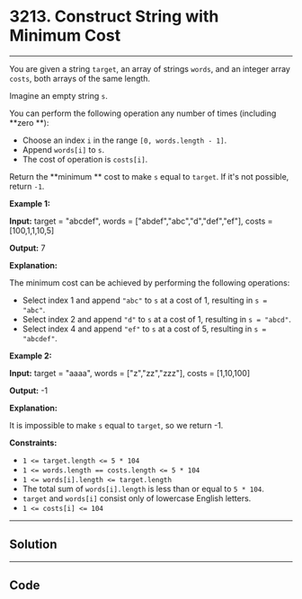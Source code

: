 # 3213. Construct String with Minimum Cost

---

You are given a string `target`, an array of strings `words`, and an integer array `costs`, both arrays of the same length.

Imagine an empty string `s`.

You can perform the following operation any number of times (including **zero **):

  * Choose an index `i` in the range `[0, words.length - 1]`.
  * Append `words[i]` to `s`.
  * The cost of operation is `costs[i]`.



Return the **minimum ** cost to make `s` equal to `target`. If it's not possible, return `-1`.

 

**Example 1:**

**Input:** target = "abcdef", words = ["abdef","abc","d","def","ef"], costs = [100,1,1,10,5]

**Output:** 7

**Explanation:**

The minimum cost can be achieved by performing the following operations:

  * Select index 1 and append `"abc"` to `s` at a cost of 1, resulting in `s = "abc"`.
  * Select index 2 and append `"d"` to `s` at a cost of 1, resulting in `s = "abcd"`.
  * Select index 4 and append `"ef"` to `s` at a cost of 5, resulting in `s = "abcdef"`.



**Example 2:**

**Input:** target = "aaaa", words = ["z","zz","zzz"], costs = [1,10,100]

**Output:** -1

**Explanation:**

It is impossible to make `s` equal to `target`, so we return -1.

 

**Constraints:**

  * `1 <= target.length <= 5 * 104`
  * `1 <= words.length == costs.length <= 5 * 104`
  * `1 <= words[i].length <= target.length`
  * The total sum of `words[i].length` is less than or equal to `5 * 104`.
  * `target` and `words[i]` consist only of lowercase English letters.
  * `1 <= costs[i] <= 104`

---

## Solution



---

## Code
```python


```